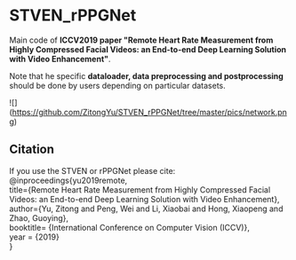 # STVEN_rPPGNet
Main code of **ICCV2019 paper "Remote Heart Rate Measurement from Highly Compressed Facial Videos: an End-to-end Deep Learning Solution with Video Enhancement"**.    

Note that he specific **dataloader, data preprocessing and postprocessing** should be done by users depending on particular datasets.   

![]
(https://github.com/ZitongYu/STVEN_rPPGNet/tree/master/pics/network.png)  

Citation
------- 
If you use the STVEN or rPPGNet please cite:  
	@inproceedings{yu2019remote,  
	title={Remote Heart Rate Measurement from Highly Compressed Facial Videos: an End-to-end Deep Learning Solution with Video Enhancement},  
 	 author={Yu, Zitong and Peng, Wei and Li, Xiaobai and Hong, Xiaopeng and Zhao, Guoying},  
	booktitle= {International Conference on Computer Vision (ICCV)},  
	year = {2019}  
}  
